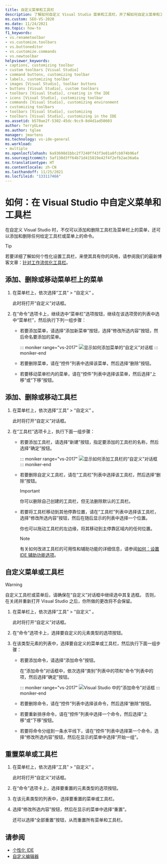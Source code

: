 ```yaml
---
title: 自定义菜单和工具栏
description: 了解如何自定义 Visual Studio 菜单和工具栏，并了解如何自定义菜单和工具栏中包含的任意命令。
ms.custom: SEO-VS-2020
ms.date: 11/24/2021
ms.topic: how-to
f1_keywords:
- vs.renametoolbar
- vs.customize.toolbars
- vs.buttoneditor
- vs.customize.commands
- vs.newtoolbar
helpviewer_keywords:
- captions, customizing toolbar
- custom toolbars [Visual Studio]
- command buttons, customizing toolbar
- labels, customizing toolbar
- images [Visual Studio], toolbar buttons
- buttons [Visual Studio], custom toolbars
- toolbars [Visual Studio], creating in the IDE
- icons [Visual Studio], customizing toolbar
- commands [Visual Studio], customizing environment
- customizing toolbars
- toolbars [Visual Studio], customizing
- toolbars [Visual Studio], customizing in the IDE
ms.assetid: b570ae2f-5302-45dc-9cc9-8d4d1ad50603
author: TerryGLee
ms.author: tglee
manager: jmartens
ms.technology: vs-ide-general
ms.workload:
- multiple
ms.openlocfilehash: 6a93698d1bbc2f7240ff43f3e81a8fcb074b96af
ms.sourcegitcommit: 5af130d3ff64b71d415819e42f4f2efb2ae36a6a
ms.translationtype: HT
ms.contentlocale: zh-CN
ms.lasthandoff: 11/25/2021
ms.locfileid: "133117466"
---
```

# <a name="how-to-customize-menus-and-toolbars-in-visual-studio"></a>如何：在 Visual Studio 中自定义菜单和工具栏

在自定义 Visual Studio 时，不仅可以添加和删除工具栏及菜单栏上的菜单，还可以添加和删除任何给定工具栏或菜单上的命令。

> [!TIP]
> 若要详细了解如何个性化设置工具栏，来使其具有你的风格，请参阅我们的最新博客文章：[针对工作流优化工具栏](https://devblogs.microsoft.com/visualstudio/optimizing-toolbars-for-your-workflow/)。

## <a name="add-remove-or-move-a-menu-on-the-menu-bar"></a>添加、删除或移动菜单栏上的菜单

1. 在菜单栏上，依次选择“工具” > “自定义” 。

     此时将打开“自定义”对话框。

2. 在“命令”选项卡上，继续选中“菜单栏”选项按钮，继续在该选项旁的列表中选中“菜单栏”，然后执行下列一组步骤：

    - 若要添加菜单，请选择“添加新菜单”按钮，选择“修改所选内容”按钮，然后命名要添加的菜单。

        ::: moniker range="vs-2017"
        ![显示如何添加菜单的“自定义”对话框](../ide/media/addmenu.png)
        ::: moniker-end

    - 若要删除菜单，请在“控件”列表中选择该菜单，然后选择“删除”按钮。

    - 若要移动菜单栏内的菜单，请在“控件”列表中选择该菜单，然后选择“上移”或“下移”按钮。

## <a name="add-remove-or-move-a-toolbar"></a>添加、删除或移动工具栏

1. 在菜单栏上，依次选择“工具” > “自定义” 。

     此时将打开“自定义”对话框。

2. 在“工具栏”选项卡上，执行下面一组步骤：

    - 若要添加工具栏，请选择“新建”按钮，指定要添加的工具栏的名称，然后选择“确定”按钮。

        ::: moniker range="vs-2017"
        ![显示如何添加工具栏的“自定义”对话框](../ide/media/addtoolbar.png)
        ::: moniker-end

    - 若要删除自定义工具栏，请在“工具栏”列表中选择该工具栏，然后选择“删除”按钮。

        > [!IMPORTANT]
        > 你可以删除自己创建的工具栏，但无法删除默认的工具栏。

    - 若要将工具栏移动到其他停靠位置，请在“工具栏”列表中选择该工具栏，选择“修改所选内容”按钮，然后在随后显示的列表中选择一个位置。

        你也可以拖动工具栏的左边缘，将其移动到主停靠区域内的任何位置。

        > [!NOTE]
        > 有关如何改进工具栏的可用性和辅助功能的详细信息，请参阅[如何：设置 IDE 辅助功能选项](../ide/reference/how-to-set-ide-accessibility-options.md)。

## <a name=""></a><a name="customizing_menu">自定义菜单或工具栏</a>

> [!WARNING]
> 自定义工具栏或菜单后，请确保在“自定义”对话框中继续选中其复选框。 否则，在关闭并重新打开 Visual Studio 之后，你所做的更改将不会保留。

1. 在菜单栏上，依次选择“工具” > “自定义” 。

    此时将打开“自定义”对话框。

2. 在“命令”选项卡上，选择要自定义的元素类型的选项按钮。

3. 在该类型元素的列表中，选择要自定义的菜单或工具栏，然后执行下面一组步骤：

    - 若要添加命令，请选择“添加命令”按钮。

        在“添加命令”对话框中，依次选择“类别”列表中的项和“命令”列表中的项，然后选择“确定”按钮。

        ::: moniker range="vs-2017"
        ![Visual Studio 中的“添加命令”对话框](../ide/media/addcommand.png)
        ::: moniker-end

    - 若要删除命令，请在“控件”列表中选择该命令，然后选择“删除”按钮。

    - 若要重新排序命令，请在“控件”列表中选择一个命令，然后选择“上移”或“下移”按钮。

    - 若要将命令分组到一条水平线下，请在“控件”列表中选择第一个命令，选择“修改所选内容”按钮，然后在显示的菜单中选择“开始一组”。

## <a name="reset-a-menu-or-a-toolbar"></a>重置菜单或工具栏

1. 在菜单栏上，依次选择“工具” > “自定义” 。

    此时将打开“自定义”对话框。

2. 在“命令”选项卡上，选择要重置的元素类型的选项按钮。

3. 在该元素类型的列表中，选择要重置的菜单或工具栏。

4. 选择“修改所选内容”按钮，然后在显示的菜单中选择“重置”。

    还可以选择“全部重置”按钮，从而重置所有菜单和工具栏。

## <a name="see-also"></a>请参阅

- [个性化 IDE](../ide/personalizing-the-visual-studio-ide.md)
- [自定义编辑器](../ide/how-to-change-text-case-in-the-editor.md)
